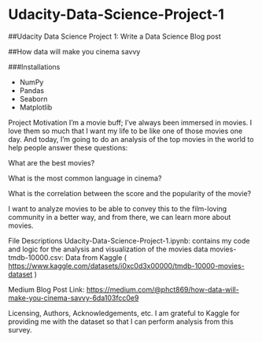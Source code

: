 # Udacity-Data-Science-Project-1
##Udacity Data Science Project 1: Write a Data Science Blog post

##How data will make you cinema savvy

###Installations

- NumPy
- Pandas
- Seaborn
- Matplotlib

Project Motivation
I’m a movie buff; I’ve always been immersed in movies. I love them so much that I want my life to be like one of those movies one day. And today, I’m going to do an analysis of the top movies in the world to help people answer these questions:

What are the best movies?

What is the most common language in cinema?

What is the correlation between the score and the popularity of the movie?

I want to analyze movies to be able to convey this to the film-loving community in a better way, and from there, we can learn more about movies.

File Descriptions
Udacity-Data-Science-Project-1.ipynb: contains my code and logic for the analysis and visualization of the movies data
movies-tmdb-10000.csv: Data from Kaggle ( https://www.kaggle.com/datasets/i0xc0d3x00000/tmdb-10000-movies-dataset )

Medium Blog Post
Link: https://medium.com/@phct869/how-data-will-make-you-cinema-savvy-6da103fcc0e9

Licensing, Authors, Acknowledgements, etc.
I am grateful to Kaggle for providing me with the dataset so that I can perform analysis from this survey.
